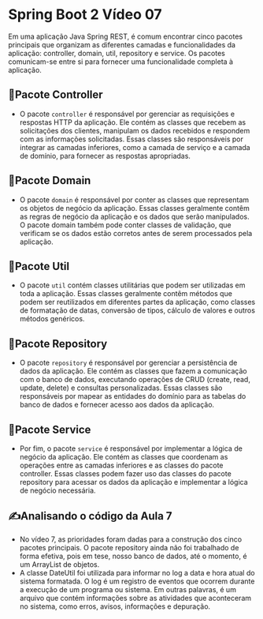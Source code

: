 # Spring Boot 2 Vídeo 07

Em uma aplicação Java Spring REST, é comum encontrar cinco pacotes principais que organizam as diferentes camadas e funcionalidades da aplicação: controller, domain, util, repository e service. Os pacotes comunicam-se entre si para fornecer uma funcionalidade completa à aplicação.

## 📁Pacote Controller

* O pacote `controller` é responsável por gerenciar as requisições e respostas HTTP da aplicação. Ele contém as classes que recebem as solicitações dos clientes, manipulam os dados recebidos e respondem com as informações solicitadas. Essas classes são responsáveis por integrar as camadas inferiores, como a camada de serviço e a camada de domínio, para fornecer as respostas apropriadas.

## 📁Pacote Domain

* O pacote `domain` é responsável por conter as classes que representam os objetos de negócio da aplicação. Essas classes geralmente contêm as regras de negócio da aplicação e os dados que serão manipulados. O pacote domain também pode conter classes de validação, que verificam se os dados estão corretos antes de serem processados pela aplicação.

## 📁Pacote Util

* O pacote `util` contém classes utilitárias que podem ser utilizadas em toda a aplicação. Essas classes geralmente contêm métodos que podem ser reutilizados em diferentes partes da aplicação, como classes de formatação de datas, conversão de tipos, cálculo de valores e outros métodos genéricos.

## 📁Pacote Repository

* O pacote `repository` é responsável por gerenciar a persistência de dados da aplicação. Ele contém as classes que fazem a comunicação com o banco de dados, executando operações de CRUD (create, read, update, delete) e consultas personalizadas. Essas classes são responsáveis por mapear as entidades do domínio para as tabelas do banco de dados e fornecer acesso aos dados da aplicação.

## 📁Pacote Service

* Por fim, o pacote `service` é responsável por implementar a lógica de negócio da aplicação. Ele contém as classes que coordenam as operações entre as camadas inferiores e as classes do pacote controller. Essas classes podem fazer uso das classes do pacote repository para acessar os dados da aplicação e implementar a lógica de negócio necessária.

## ✍Analisando o código da Aula 7

* No vídeo 7, as prioridades foram dadas para a construção dos cinco pacotes principais. O pacote repository ainda não foi trabalhado de forma efetiva, pois em tese, nosso banco de dados, até o momento, é um ArrayList de objetos.
* A classe DateUtil foi utilizada para informar no log a data e hora atual do sistema formatada. O log é um registro de eventos que ocorrem durante a execução de um programa ou sistema. Em outras palavras, é um arquivo que contém informações sobre as atividades que aconteceram no sistema, como erros, avisos, informações e depuração.
